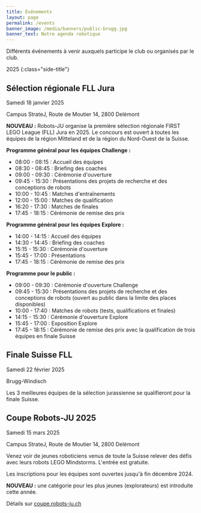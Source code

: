 ```yaml
---
title: Événements
layout: page
permalink: /events
banner_image: /media/banners/public-brugg.jpg
banner_text: Notre agenda robotique
---
```


Différents événements à venir auxquels participe le club ou organisés par le club.

2025
{:class="side-title"}

## Sélection régionale FLL Jura

<i class="fa fa-calendar"></i> Samedi 18 janvier 2025

<i class="fa fa-map-marker"></i> Campus StrateJ, Route de Moutier 14, 2800 Delémont

**NOUVEAU :** Robots-JU organise la première sélection régionale FIRST LEGO League (FLL) Jura en 2025.
Le concours est ouvert à toutes les équipes de la région Mitteland et de la région du Nord-Ouest de la Suisse.

**Programme général pour les équipes Challenge :**
- 08:00 - 08:15 : Accueil des équipes
- 08:30 - 08:45 : Briefing des coaches
- 09:00 - 09:30 : Cérémonie d'ouverture
- 09:45 - 15:30 : Présentations des projets de recherche et des conceptions de robots
- 10:00 - 10:45 : Matches d'entraînements
- 12:00 - 15:00 : Matches de qualification
- 16:20 - 17:30 : Matches de finales
- 17:45 - 18:15 : Cérémonie de remise des prix

**Programme général pour les équipes Explore :**
- 14:00 - 14:15 : Accueil des équipes
- 14:30 - 14:45 : Briefing des coaches
- 15:15 - 15:30 : Cérémonie d'ouverture
- 15:45 - 17:00 : Présentations
- 17:45 - 18:15 : Cérémonie de remise des prix

**Programme pour le public :**
- 09:00 - 09:30 : Cérémonie d'ouverture Challenge
- 09:45 - 15:30 : Présentations des projets de recherche et des conceptions de robots (ouvert au public dans la limite des places disponibles)
- 10:00 - 17:40 : Matches de robots (tests, qualifications et finales)
- 14:15 - 15:30 : Cérémonie d'ouverture Explore
- 15:45 - 17:00 : Exposition Explore
- 17:45 - 18:15 : Cérémonie de remise des prix avec la qualification de trois équipes en finale Suisse

## Finale Suisse FLL

<i class="fa fa-calendar"></i> Samedi 22 février 2025

<i class="fa fa-map-marker"></i> Brugg-Windisch

Les 3 meilleures équipes de la sélection jurassienne se qualifieront pour la finale Suisse.

## Coupe Robots-JU 2025

<i class="fa fa-calendar"></i> Samedi 15 mars 2025

<i class="fa fa-map-marker"></i> Campus StrateJ, Route de Moutier 14, 2800 Delémont

Venez voir de jeunes roboticiens venus de toute la Suisse relever des défis avec leurs robots LEGO Mindstorms.
L'entrée est gratuite.

Les inscriptions pour les équipes sont ouvertes jusqu'à fin décembre 2024.

**NOUVEAU :** une catégorie pour les plus jeunes (explorateurs) est introduite cette année.

Détails sur [coupe.robots-ju.ch](https://coupe.robots-ju.ch/)
